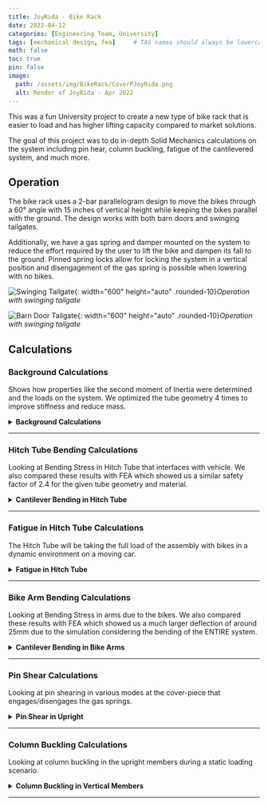 ```yaml
---
title: JoyRida - Bike Rack
date: 2022-04-12
categories: [Engineering Team, University]
tags: [mechanical design, fea]     # TAG names should always be lowercase
math: false
toc: true
pin: false
image:
  path: /assets/img/BikeRack/CoverPJoyRida.png
  alt: Render of JoyRida - Apr 2022
---
```


This was a fun University project to create a new type of bike rack that is easier to load and has higher lifting capacity compared to market solutions.


The goal of this project was to do in-depth Solid Mechanics calculations on the system including pin hear, column buckling, fatigue of the cantilevered system, and much more. 


## Operation
The bike rack uses a 2-bar parallelogram design to move the bikes through a 60° angle with 15 inches of vertical height while keeping the bikes parallel with the ground. The design works with both barn doors and swinging tailgates. 


Additionally, we have a gas spring and damper mounted on the system to reduce the effort required by the user to lift the bike and dampen its fall to the ground. Pinned spring locks allow for locking the system in a vertical position and disengagement of the gas spring is possible when lowering with no bikes. 


![Swinging Tailgate](/assets/img/BikeRack/Hnet-image.gif){: width="600" height="auto" .rounded-10}_Operation with swinging tailgate_


![Barn Door Tailgate](/assets/img/BikeRack/Hnet-image_1.gif){: width="600" height="auto" .rounded-10}_Operation with swinging tailgate_


## Calculations
### Background Calculations
Shows how properties like the second moment of Inertia were determined and the loads on the system. We optimized the tube geometry 4 times to improve stiffness and reduce mass. 
<details> 
<summary><strong>Background Calculations</strong></summary>
<img src="/assets/img/BikeRack/image4.png" width = "800" height = "auto"/>
<img src="/assets/img/BikeRack/BC1.png" width = "600" height = "auto"/>
<img src="/assets/img/BikeRack/BC2.png" width = "600" height = "auto"/>
</details>


___


### Hitch Tube Bending Calculations
Looking at Bending Stress in Hitch Tube that interfaces with vehicle. We also compared these results with FEA which showed us a similar safety factor of 2.4 for the given tube geometry and material.  
<details> 
<summary><strong>Cantilever Bending in Hitch Tube</strong></summary>
<img src="/assets/img/BikeRack/CS1.png" width = "600" height = "auto"/>
<img src="/assets/img/BikeRack/CS2.png" width = "600" height = "auto"/>
<img src="/assets/img/BikeRack/image1.png" width = "800" height = "auto"/>
</details>


___


### Fatigue in Hitch Tube Calculations
The Hitch Tube will be taking the full load of the assembly with bikes in a dynamic environment on a moving car.  
<details> 
<summary><strong>Fatigue in Hitch Tube</strong></summary>
<img src="/assets/img/BikeRack/FH1.png" width = "600" height = "auto"/>
<img src="/assets/img/BikeRack/FH2.png" width = "600" height = "auto"/>
<img src="/assets/img/BikeRack/FH3.png" width = "600" height = "auto"/>
</details>


___


### Bike Arm Bending Calculations
Looking at Bending Stress in arms due to the bikes. We also compared these results with FEA which showed us a much larger deflection of around 25mm due to the simulation considering the bending of the ENTIRE system.  
<details> 
<summary><strong>Cantilever Bending in Bike Arms</strong></summary>
<img src="/assets/img/BikeRack/BS1.png" width = "600" height = "auto"/>
<img src="/assets/img/BikeRack/image6.png" width = "800" height = "auto"/>
</details>


___


### Pin Shear Calculations
Looking at pin shearing in various modes at the cover-piece that engages/disengages the gas springs. 
<details> 
<summary><strong>Pin Shear in Upright</strong></summary>
<img src="/assets/img/BikeRack/PS1.png" width = "600" height = "auto"/>
<img src="/assets/img/BikeRack/PS2.png" width = "600" height = "auto"/>
</details>


___


### Column Buckling Calculations
Looking at column buckling in the upright members during a static loading scenario.  
<details> 
<summary><strong>Column Buckling in Vertical Members</strong></summary>
<img src="/assets/img/BikeRack/CB1.png" width = "600" height = "auto"/>
<img src="/assets/img/BikeRack/CB2.png" width = "600" height = "auto"/>
</details>


___
